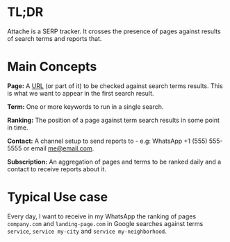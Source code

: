 # TL;DR

Attache is a SERP tracker. It crosses the presence of pages against results of search terms and reports that.

# Main Concepts

**Page:** A [URL](https://en.wikipedia.org/wiki/URL) (or part of it) to be checked against search terms results. This is what we want to appear in the first search result.

**Term:** One or more keywords to run in a single search.

**Ranking:** The position of a page against term search results in some point in time.

**Contact:** A channel setup to send reports to - e.g: WhatsApp +1 (555) 555-5555 or email me@email.com.

**Subscription:** An aggregation of pages and terms to be ranked daily and a contact to receive reports about it.

# Typical Use case

Every day, I want to receive in my WhatsApp the ranking of pages `company.com` and `landing-page.com` in Google searches against terms `service`, `service my-city` and `service my-neighborhood`.

